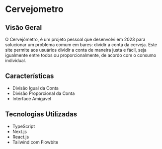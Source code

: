 # Cervejometro

## Visão Geral

O Cervejômetro, é um projeto pessoal que desenvolvi em 2023 para solucionar um problema comum em bares: dividir a conta da cerveja. Este site permite aos usuários dividir a conta de maneira justa e fácil, seja igualmente entre todos ou proporcionalmente, de acordo com o consumo individual.

## Características

- Divisão Igual da Conta
- Divisão Proporcional da Conta
- Interface Amigável

## Tecnologias Utilizadas

- TypeScript
- Next.js
- React.js
- Tailwind com Flowbite
